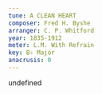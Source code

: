 ```yaml
---
tune: A CLEAN HEART
composer: Fred H. Byshe
arranger: C. P. Whitford
year: 1835-1912
meter: L.M. With Refrain
key: B♭ Major
anacrusis: 0
---
```

undefined